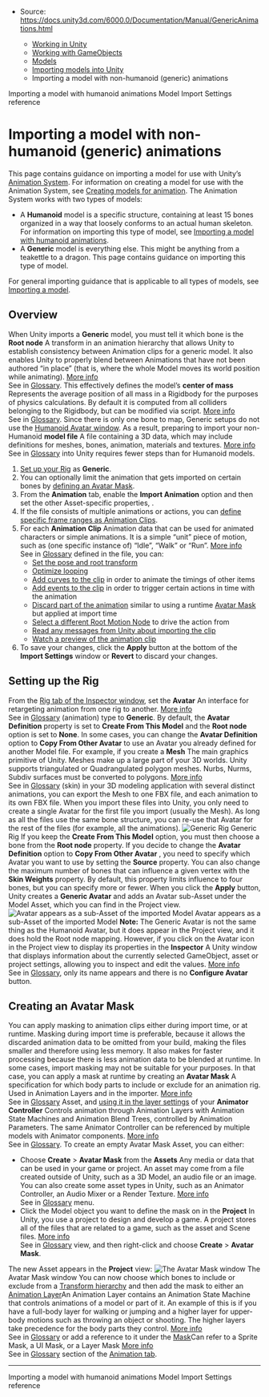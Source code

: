 * Source: https://docs.unity3d.com/6000.0/Documentation/Manual/GenericAnimations.html

  * [Working in Unity](https://docs.unity3d.com/6000.0/Documentation/Manual/working-in-unity.html)
  * [Working with GameObjects](https://docs.unity3d.com/6000.0/Documentation/Manual/working-with-gameobjects.html)
  * [Models](https://docs.unity3d.com/6000.0/Documentation/Manual/models.html)
  * [Importing models into Unity](https://docs.unity3d.com/6000.0/Documentation/Manual/models-importing.html)
  * Importing a model with non-humanoid (generic) animations


[](https://docs.unity3d.com/6000.0/Documentation/Manual/ConfiguringtheAvatar.html)
Importing a model with humanoid animations
[](https://docs.unity3d.com/6000.0/Documentation/Manual/class-FBXImporter.html)
Model Import Settings reference
# Importing a model with non-humanoid (generic) animations
This page contains guidance on importing a model for use with Unity’s [Animation System](https://docs.unity3d.com/6000.0/Documentation/Manual/AnimationOverview.html). For information on creating a model for use with the Animation System, see [Creating models for animation](https://docs.unity3d.com/6000.0/Documentation/Manual/UsingHumanoidChars.html).
The Animation System works with two types of models:
  * A **Humanoid** model is a specific structure, containing at least 15 bones organized in a way that loosely conforms to an actual human skeleton. For information on importing this type of model, see [Importing a model with humanoid animations](https://docs.unity3d.com/6000.0/Documentation/Manual/ConfiguringtheAvatar.html).
  * A **Generic** model is everything else. This might be anything from a teakettle to a dragon. This page contains guidance on importing this type of model.


For general importing guidance that is applicable to all types of models, see [Importing a model](https://docs.unity3d.com/6000.0/Documentation/Manual/ImportingModelFiles.html).
## Overview
When Unity imports a **Generic** model, you must tell it which bone is the **Root node** A transform in an animation hierarchy that allows Unity to establish consistency between Animation clips for a generic model. It also enables Unity to properly blend between Animations that have not been authored “in place” (that is, where the whole Model moves its world position while animating). [More info](https://docs.unity3d.com/6000.0/Documentation/Manual/AnimationRootMotionNodeOnImportedClips.html)  
See in [Glossary](https://docs.unity3d.com/6000.0/Documentation/Manual/Glossary.html#Rootnode). This effectively defines the model’s **center of mass** Represents the average position of all mass in a Rigidbody for the purposes of physics calculations. By default it is computed from all colliders belonging to the Rigidbody, but can be modified via script. [More info](https://docs.unity3d.com/6000.0/Documentation/ScriptReference/Rigidbody-centerOfMass.html)  
See in [Glossary](https://docs.unity3d.com/6000.0/Documentation/Manual/Glossary.html#CenterofMass).
Since there is only one bone to map, Generic setups do not use the [Humanoid Avatar window](https://docs.unity3d.com/6000.0/Documentation/Manual/class-Avatar.html). As a result, preparing to import your non-Humanoid **model file** A file containing a 3D data, which may include definitions for meshes, bones, animation, materials and textures. [More info](https://docs.unity3d.com/6000.0/Documentation/Manual/3D-formats.html)  
See in [Glossary](https://docs.unity3d.com/6000.0/Documentation/Manual/Glossary.html#Modelfile) into Unity requires fewer steps than for Humanoid models.
  1. [Set up your Rig](https://docs.unity3d.com/6000.0/Documentation/Manual/GenericAnimations.html#RigSetup) as **Generic**.
  2. You can optionally limit the animation that gets imported on certain bones by [defining an Avatar Mask](https://docs.unity3d.com/6000.0/Documentation/Manual/GenericAnimations.html#AvatarMask).
  3. From the **Animation** tab, enable the **Import Animation** option and then set the other Asset-specific properties, .
  4. If the file consists of multiple animations or actions, you can [define specific frame ranges as Animation Clips](https://docs.unity3d.com/6000.0/Documentation/Manual/Splittinganimations.html).
  5. For each **Animation Clip** Animation data that can be used for animated characters or simple animations. It is a simple “unit” piece of motion, such as (one specific instance of) “Idle”, “Walk” or “Run”. [More info](https://docs.unity3d.com/6000.0/Documentation/Manual/class-AnimationClip.html)  
See in [Glossary](https://docs.unity3d.com/6000.0/Documentation/Manual/Glossary.html#AnimationClip) defined in the file, you can: 
     * [Set the pose and root transform](https://docs.unity3d.com/6000.0/Documentation/Manual/class-AnimationClip.html#ClipProperties)
     * [Optimize looping](https://docs.unity3d.com/6000.0/Documentation/Manual/LoopingAnimationClips.html)
     * [Add curves to the clip](https://docs.unity3d.com/6000.0/Documentation/Manual/AnimationCurvesOnImportedClips.html) in order to animate the timings of other items
     * [Add events to the clip](https://docs.unity3d.com/6000.0/Documentation/Manual/AnimationEventsOnImportedClips.html) in order to trigger certain actions in time with the animation
     * [Discard part of the animation](https://docs.unity3d.com/6000.0/Documentation/Manual/AnimationMaskOnImportedClips.html) similar to using a runtime [Avatar Mask](https://docs.unity3d.com/6000.0/Documentation/Manual/class-AvatarMask.html) but applied at import time
     * [Select a different Root Motion Node](https://docs.unity3d.com/6000.0/Documentation/Manual/AnimationRootMotionNodeOnImportedClips.html) to drive the action from
     * [Read any messages from Unity about importing the clip](https://docs.unity3d.com/6000.0/Documentation/Manual/class-AnimationClip.html#ImportMessages)
     * [Watch a preview of the animation clip](https://docs.unity3d.com/6000.0/Documentation/Manual/class-AnimationClip.html#AnimationPreview)
  6. To save your changes, click the **Apply** button at the bottom of the **Import Settings** window or **Revert** to discard your changes.


## Setting up the Rig
From the [Rig tab of the Inspector window](https://docs.unity3d.com/6000.0/Documentation/Manual/FBXImporter-Rig.html), set the **Avatar** An interface for retargeting animation from one rig to another. [More info](https://docs.unity3d.com/6000.0/Documentation/Manual/ConfiguringtheAvatar.html)  
See in [Glossary](https://docs.unity3d.com/6000.0/Documentation/Manual/Glossary.html#Avatar) (animation) type to **Generic**. By default, the **Avatar Definition** property is set to **Create From This Model** and the **Root node** option is set to **None**.
In some cases, you can change the **Avatar Definition** option to **Copy From Other Avatar** to use an Avatar you already defined for another Model file. For example, if you create a **Mesh** The main graphics primitive of Unity. Meshes make up a large part of your 3D worlds. Unity supports triangulated or Quadrangulated polygon meshes. Nurbs, Nurms, Subdiv surfaces must be converted to polygons. [More info](https://docs.unity3d.com/6000.0/Documentation/Manual/mesh.html)  
See in [Glossary](https://docs.unity3d.com/6000.0/Documentation/Manual/Glossary.html#Mesh) (skin) in your 3D modeling application with several distinct animations, you can export the Mesh to one FBX file, and each animation to its own FBX file. When you import these files into Unity, you only need to create a single Avatar for the first file you import (usually the Mesh). As long as all the files use the same bone structure, you can re-use that Avatar for the rest of the files (for example, all the animations).
![Generic Rig](https://docs.unity3d.com/6000.0/Documentation/uploads/Main/Rig-1.png) Generic Rig
If you keep the **Create From This Model** option, you must then choose a bone from the **Root node** property.
If you decide to change the **Avatar Definition** option to **Copy From Other Avatar** , you need to specify which Avatar you want to use by setting the **Source** property.
You can also change the maximum number of bones that can influence a given vertex with the **Skin Weights** property. By default, this property limits influence to four bones, but you can specify more or fewer.
When you click the **Apply** button, Unity creates a **Generic Avatar** and adds an Avatar sub-Asset under the Model Asset, which you can find in the Project view.
![Avatar appears as a sub-Asset of the imported Model](https://docs.unity3d.com/6000.0/Documentation/uploads/Main/MecanimFBXNoAvatar2.png) Avatar appears as a sub-Asset of the imported Model
**Note:** The Generic Avatar is not the same thing as the Humanoid Avatar, but it does appear in the Project view, and it does hold the Root node mapping. However, if you click on the Avatar icon in the Project view to display its properties in the **Inspector** A Unity window that displays information about the currently selected GameObject, asset or project settings, allowing you to inspect and edit the values. [More info](https://docs.unity3d.com/6000.0/Documentation/Manual/UsingTheInspector.html)  
See in [Glossary](https://docs.unity3d.com/6000.0/Documentation/Manual/Glossary.html#Inspector), only its name appears and there is no **Configure Avatar** button.
## Creating an Avatar Mask
You can apply masking to animation clips either during import time, or at runtime. Masking during import time is preferable, because it allows the discarded animation data to be omitted from your build, making the files smaller and therefore using less memory. It also makes for faster processing because there is less animation data to be blended at runtime. In some cases, import masking may not be suitable for your purposes. In that case, you can apply a mask at runtime by creating an **Avatar Mask** A specification for which body parts to include or exclude for an animation rig. Used in Animation Layers and in the importer. [More info](https://docs.unity3d.com/6000.0/Documentation/Manual/class-AvatarMask.html)  
See in [Glossary](https://docs.unity3d.com/6000.0/Documentation/Manual/Glossary.html#AvatarMask) Asset, and [using it in the layer settings](https://docs.unity3d.com/6000.0/Documentation/Manual/AnimationLayers.html) of your **Animator Controller** Controls animation through Animation Layers with Animation State Machines and Animation Blend Trees, controlled by Animation Parameters. The same Animator Controller can be referenced by multiple models with Animator components. [More info](https://docs.unity3d.com/6000.0/Documentation/Manual/class-AnimatorController.html)  
See in [Glossary](https://docs.unity3d.com/6000.0/Documentation/Manual/Glossary.html#AnimatorController).
To create an empty Avatar Mask Asset, you can either:
  * Choose **Create** > **Avatar Mask** from the **Assets** Any media or data that can be used in your game or project. An asset may come from a file created outside of Unity, such as a 3D Model, an audio file or an image. You can also create some asset types in Unity, such as an Animator Controller, an Audio Mixer or a Render Texture. [More info](https://docs.unity3d.com/6000.0/Documentation/Manual/AssetWorkflow.html)  
See in [Glossary](https://docs.unity3d.com/6000.0/Documentation/Manual/Glossary.html#Asset) menu.
  * Click the Model object you want to define the mask on in the **Project** In Unity, you use a project to design and develop a game. A project stores all of the files that are related to a game, such as the asset and Scene files. [More info](https://docs.unity3d.com/6000.0/Documentation/Manual/2Dor3D.html)  
See in [Glossary](https://docs.unity3d.com/6000.0/Documentation/Manual/Glossary.html#Project) view, and then right-click and choose **Create** > **Avatar Mask**.


The new Asset appears in the **Project** view:
![The Avatar Mask window](https://docs.unity3d.com/6000.0/Documentation/uploads/Main/ConfiguringtheAvatar-Mask.png) The Avatar Mask window
You can now choose which bones to include or exclude from a [Transform hierarchy](https://docs.unity3d.com/6000.0/Documentation/Manual/class-AvatarMask.html#Transform) and then add the mask to either an [Animation Layer](https://docs.unity3d.com/6000.0/Documentation/Manual/AnimationLayers.html)An Animation Layer contains an Animation State Machine that controls animations of a model or part of it. An example of this is if you have a full-body layer for walking or jumping and a higher layer for upper-body motions such as throwing an object or shooting. The higher layers take precedence for the body parts they control. [More info](https://docs.unity3d.com/6000.0/Documentation/Manual/AnimationLayers.html)  
See in [Glossary](https://docs.unity3d.com/6000.0/Documentation/Manual/Glossary.html#AnimationLayer) or add a reference to it under the [Mask](https://docs.unity3d.com/6000.0/Documentation/Manual/AnimationMaskOnImportedClips.html)Can refer to a Sprite Mask, a UI Mask, or a Layer Mask [More info](https://docs.unity3d.com/Packages/com.unity.ugui@latest/index.html?subfolder=/manual/script-Mask.html)  
See in [Glossary](https://docs.unity3d.com/6000.0/Documentation/Manual/Glossary.html#Mask) section of the [Animation tab](https://docs.unity3d.com/6000.0/Documentation/Manual/class-AnimationClip.html).
* * *
[](https://docs.unity3d.com/6000.0/Documentation/Manual/ConfiguringtheAvatar.html)
Importing a model with humanoid animations
[](https://docs.unity3d.com/6000.0/Documentation/Manual/class-FBXImporter.html)
Model Import Settings reference
